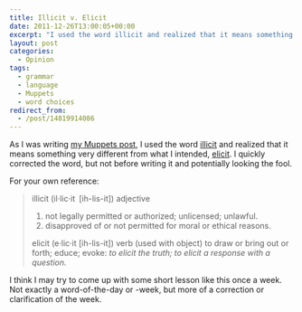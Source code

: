 ```yaml
---
title: Illicit v. Elicit
date: 2011-12-26T13:00:05+00:00
excerpt: "I used the word illicit and realized that it means something very different from what I intended."
layout: post
categories:
  - Opinion
tags:
  - grammar
  - language
  - Muppets
  - word choices
redirect_from:
  - /post/14819914086
---
```

As I was writing [my Muppets post](/review-the-muppets.html "Review: The Muppets"), I used the word [illicit](http://dictionary.reference.com/browse/illicit "Definition: illicit") and realized that it means something very different from what I intended, [elicit](http://dictionary.reference.com/browse/elicit "Definition: elicit"). I quickly corrected the word, but not before writing it and potentially looking the fool.

For your own reference:

> illicit (il·lic·it [ih-lis-it]) adjective
> 1. not legally permitted or authorized; unlicensed; unlawful.
> 2. disapproved of or not permitted for moral or ethical reasons.
> 
> elicit (e·lic·it [ih-lis-it]) verb (used with object)
> to draw or bring out or forth; educe; evoke: _to elicit the truth; to elicit a response with a question._

I think I may try to come up with some short lesson like this once a week. Not exactly a word-of-the-day or -week, but more of a correction or clarification of the week.
